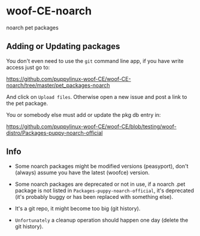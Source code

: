 # woof-CE-noarch
noarch pet packages

## Adding or Updating packages

You don't even need to use the `git` command line app, if you have write access just go to:

https://github.com/puppylinux-woof-CE/woof-CE-noarch/tree/master/pet_packages-noarch

And click on `Upload files`. Otherwise open a new issue and post a link to the pet package.

You or somebody else must add or update the pkg db entry in:

https://github.com/puppylinux-woof-CE/woof-CE/blob/testing/woof-distro/Packages-puppy-noarch-official

## Info

- Some noarch packages might be modified versions (peasyport), don't (always) assume you have the latest (woofce) version.

- Some noarch packages are deprecated or not in use, if a noarch .pet package is not listed in `Packages-puppy-noarch-official`, it's deprecated (it's probably buggy or has been replaced with something else).

- It's a git repo, it might become too big (git history).

- `Unfortunately` a cleanup operation should happen one day (delete the git history).
  
